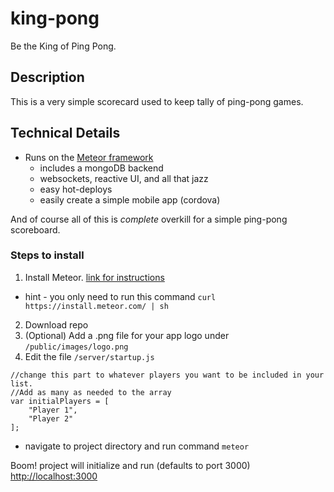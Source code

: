 # king-pong  
Be the King of Ping Pong.  
  
## Description  
This is a very simple scorecard used to keep tally of ping-pong games.  

## Technical Details
+ Runs on the [Meteor framework](https://www.meteor.com/)
  * includes a mongoDB backend
  * websockets, reactive UI, and all that jazz
  * easy hot-deploys
  * easily create a simple mobile app (cordova)
  
And of course all of this is _complete_ overkill for a simple ping-pong scoreboard.

### Steps to install
1. Install Meteor.  [link for instructions](https://www.meteor.com/install)
  * hint - you only need to run this command `curl https://install.meteor.com/ | sh`
2. Download repo
3. (Optional) Add a .png file for your app logo under `/public/images/logo.png`
4. Edit the file `/server/startup.js`
```
//change this part to whatever players you want to be included in your list.  
//Add as many as needed to the array
var initialPlayers = [
    "Player 1",  
    "Player 2"
];
```

* navigate to project directory and run command `meteor`

Boom! project will initialize and run (defaults to port 3000)  
[http://localhost:3000](http://localhost:3000)

